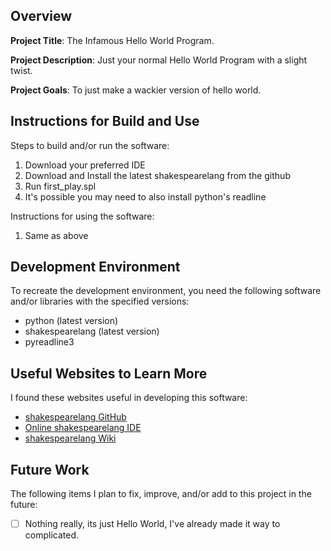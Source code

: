 ## Overview

**Project Title**: The Infamous Hello World Program.

**Project Description**: Just your normal Hello World Program with a slight twist.

**Project Goals**: To just make a wackier version of hello world.

## Instructions for Build and Use

Steps to build and/or run the software:

1. Download your preferred IDE
2. Download and Install the latest shakespearelang from the github
3. Run first_play.spl
4. It's possible you may need to also install python's readline

Instructions for using the software:

1. Same as above

## Development Environment 

To recreate the development environment, you need the following software and/or libraries with the specified versions:

* python (latest version)
* shakespearelang (latest version)
* pyreadline3

## Useful Websites to Learn More

I found these websites useful in developing this software:

* [shakespearelang GitHub](https://github.com/m-fol/Shakespearelang)
* [Online shakespearelang IDE](https://esolangpark.vercel.app/ide/shakespeare)
* [shakespearelang Wiki](https://en.wikipedia.org/wiki/Shakespeare_Programming_Language)

## Future Work

The following items I plan to fix, improve, and/or add to this project in the future:

* [ ] Nothing really, its just Hello World, I've already made it way to complicated.
